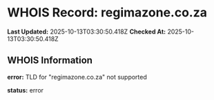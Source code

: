 # WHOIS Record: regimazone.co.za

**Last Updated:** 2025-10-13T03:30:50.418Z
**Checked At:** 2025-10-13T03:30:50.418Z

## WHOIS Information

**error:** TLD for "regimazone.co.za" not supported

**status:** error

